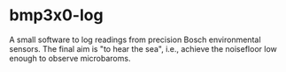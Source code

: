 # bmp3x0-log
A small software to log readings from precision Bosch environmental sensors. The final aim is "to hear the sea", i.e., achieve the noisefloor low enough to observe microbaroms.
